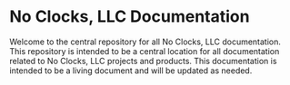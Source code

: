 # No Clocks, LLC Documentation

Welcome to the central repository for all No Clocks, LLC documentation. This repository is intended to be a central location for all documentation related to No Clocks, LLC projects and products. This documentation is intended to be a living document and will be updated as needed.
